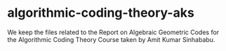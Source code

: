 # algorithmic-coding-theory-aks
We keep the files related to the Report on Algebraic Geometric Codes for the Algorithmic Coding Theory Course taken by Amit Kumar Sinhababu.
